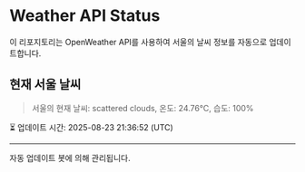 
# Weather API Status

이 리포지토리는 OpenWeather API를 사용하여 서울의 날씨 정보를 자동으로 업데이트합니다.

## 현재 서울 날씨
> 서울의 현재 날씨: scattered clouds, 온도: 24.76°C, 습도: 100%

⏳ 업데이트 시간: 2025-08-23 21:36:52 (UTC)

---
자동 업데이트 봇에 의해 관리됩니다.
